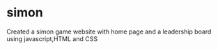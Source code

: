 # simon
Created a simon game website with home page and a leadership board using javascript,HTML and CSS
